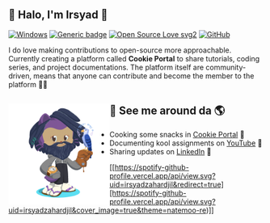 ## :blossom: Halo, I'm Irsyad :tulip:
[![Windows](https://svgshare.com/i/ZhY.svg)](https://svgshare.com/i/ZhY.svg)
[![Generic badge](https://img.shields.io/badge/kernel-WSL-<COLOR>.svg)](https://shields.io/)
[![Open Source Love svg2](https://badges.frapsoft.com/os/v2/open-source.svg?v=103)](https://github.com/ellerbrock/open-source-badges/)
[![GitHub](https://img.shields.io/badge/--181717?logo=github&logoColor=ffffff)](https://github.com/)


I do love making contributions to open-source more approachable. Currently creating a platform called <strong>Cookie Portal</strong> to share tutorials, coding series, and project documentations. The platform itself are community-driven, means that anyone can contribute and become the member to the platform :muscle::wave:


## :raised_hands: See me around da 🌎 <img align="left" width="200" height="200" src="octocat.gif?raw=true">
- Cooking some snacks in <a href="https://www.hotpotcookie.github.io">Cookie Portal</a> :cookie:
- Documenting kool assignments on <a href="https://codepen.io/m0nica">YouTube</a> :baby_chick:
- Sharing updates on <a href="https://www.linkedin.com/in/mnurirsyad/">LinkedIn</a> :bell:

[[https://spotify-github-profile.vercel.app/api/view.svg?uid=irsyadzahardjil&redirect=true][https://spotify-github-profile.vercel.app/api/view.svg?uid=irsyadzahardjil&cover_image=true&theme=natemoo-re)]]
